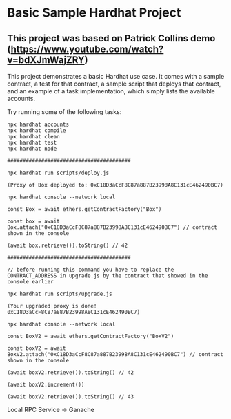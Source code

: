 # Basic Sample Hardhat Project
## This project was based on Patrick Collins demo (https://www.youtube.com/watch?v=bdXJmWajZRY)

This project demonstrates a basic Hardhat use case. It comes with a sample contract, a test for that contract, a sample script that 
deploys that contract, and an example of a task implementation, which simply lists the available accounts.

Try running some of the following tasks:

```shell
npx hardhat accounts
npx hardhat compile
npx hardhat clean
npx hardhat test
npx hardhat node

########################################

npx hardhat run scripts/deploy.js

(Proxy of Box deployed to: 0xC18D3aCcF8C87a887B23998A8C131cE462490BC7)

npx hardhat console --network local

const Box = await ethers.getContractFactory("Box")

const box = await Box.attach("0xC18D3aCcF8C87a887B23998A8C131cE462490BC7") // contract shown in the console

(await box.retrieve()).toString() // 42

########################################

// before running this command you have to replace the CONTRACT_ADDRESS in upgrade.js by the contract that showed in the console earlier

npx hardhat run scripts/upgrade.js

(Your upgraded proxy is done! 0xC18D3aCcF8C87a887B23998A8C131cE462490BC7)

npx hardhat console --network local

const BoxV2 = await ethers.getContractFactory("BoxV2")

const boxV2 = await BoxV2.attach("0xC18D3aCcF8C87a887B23998A8C131cE462490BC7") // contract shown in the console

(await boxV2.retrieve()).toString() // 42

(await boxV2.increment())

(await boxV2.retrieve()).toString() // 43

```
Local RPC Service -> Ganache
